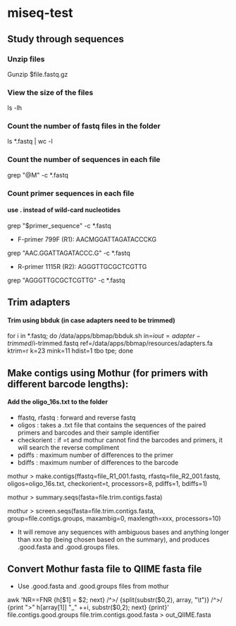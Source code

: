 # miseq-test

## Study through sequences
### Unzip files
Gunzip $file.fastq.gz

### View the size of the files
ls -lh

### Count the number of fastq files in the folder
ls *.fastq | wc -l

### Count the number of sequences in each file
grep "@M" -c *.fastq

### Count primer sequences in each file 
#### use . instead of wild-card nucleotides
grep "$primer_sequence" -c *.fastq

* F-primer 799F (R1): AACMGGATTAGATACCCKG

grep "AAC.GGATTAGATACCC.G" -c *.fastq

* R-primer 1115R (R2): AGGGTTGCGCTCGTTG

grep "AGGGTTGCGCTCGTTG" -c *.fastq

## Trim adapters
#### Trim using bbduk (in case adapters need to be trimmed)
for i in *.fastq; do /data/apps/bbmap/bbduk.sh in=$i out=adapter-trimmed/$i-trimmed.fastq ref=/data/apps/bbmap/resources/adapters.fa ktrim=r k=23 mink=11 hdist=1 tbo tpe; done

## Make contigs using Mothur (for primers with different barcode lengths):
#### Add the oligo_16s.txt to the folder
* ffastq, rfastq : forward and reverse fastq
* oligos : takes a .txt file that contains the sequences of the paired primers and barcodes and their sample identifier
* checkorient : if =t and mothur cannot find the barcodes and primers, it will search the reverse compliment
* pdiffs : maximum number of differences to the primer
* bdiffs : maximum number of differences to the barcode

mothur > make.contigs(ffastq=file_R1_001.fastq, rfastq=file_R2_001.fastq, oligos=oligo_16s.txt, checkorient=t, processors=8, pdiffs=1, bdiffs=1)

mothur > summary.seqs(fasta=file.trim.contigs.fasta)

mothur > screen.seqs(fasta=file.trim.contigs.fasta, group=file.contigs.groups, maxambig=0, maxlength=xxx, processors=10)
* It will remove any sequences with ambiguous bases and anything longer than xxx bp (being chosen based on the summary), and produces .good.fasta and .good.groups files.

## Convert Mothur fasta file to QIIME fasta file 
* Use .good.fasta and .good.groups files from mothur

awk 'NR==FNR {h[$1] = $2; next} /^>/ {split(substr($0,2), array, "\t")} /^>/ {print ">" h[array[1]] "_" ++i, substr($0,2); next} {print}' file.contigs.good.groups file.trim.contigs.good.fasta > out_QIIME.fasta

